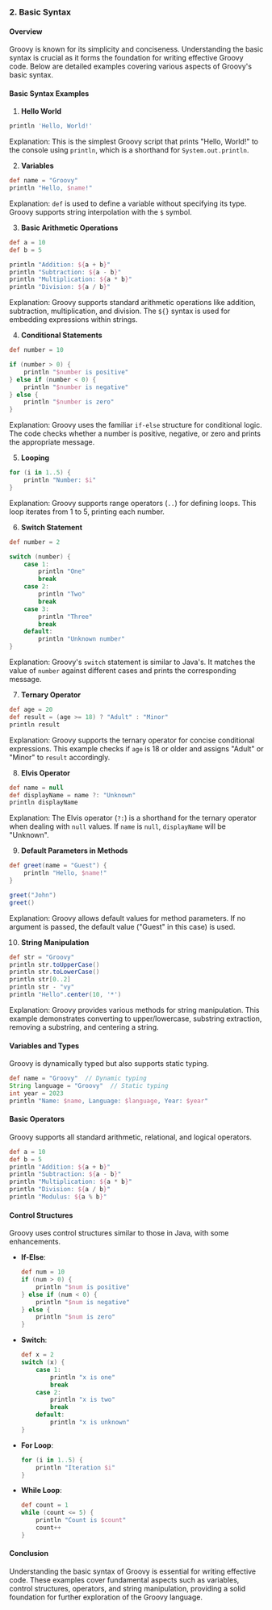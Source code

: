 ### 2. Basic Syntax

#### Overview
Groovy is known for its simplicity and conciseness. Understanding the basic syntax is crucial as it forms the foundation for writing effective Groovy code. Below are detailed examples covering various aspects of Groovy's basic syntax.

#### Basic Syntax Examples

1. **Hello World**

```groovy
println 'Hello, World!'
```

Explanation: This is the simplest Groovy script that prints "Hello, World!" to the console using `println`, which is a shorthand for `System.out.println`.

2. **Variables**

```groovy
def name = "Groovy"
println "Hello, $name!"
```

Explanation: `def` is used to define a variable without specifying its type. Groovy supports string interpolation with the `$` symbol.

3. **Basic Arithmetic Operations**

```groovy
def a = 10
def b = 5

println "Addition: ${a + b}"
println "Subtraction: ${a - b}"
println "Multiplication: ${a * b}"
println "Division: ${a / b}"
```

Explanation: Groovy supports standard arithmetic operations like addition, subtraction, multiplication, and division. The `${}` syntax is used for embedding expressions within strings.

4. **Conditional Statements**

```groovy
def number = 10

if (number > 0) {
    println "$number is positive"
} else if (number < 0) {
    println "$number is negative"
} else {
    println "$number is zero"
}
```

Explanation: Groovy uses the familiar `if-else` structure for conditional logic. The code checks whether a number is positive, negative, or zero and prints the appropriate message.

5. **Looping**

```groovy
for (i in 1..5) {
    println "Number: $i"
}
```

Explanation: Groovy supports range operators (`..`) for defining loops. This loop iterates from 1 to 5, printing each number.

6. **Switch Statement**

```groovy
def number = 2

switch (number) {
    case 1:
        println "One"
        break
    case 2:
        println "Two"
        break
    case 3:
        println "Three"
        break
    default:
        println "Unknown number"
}
```

Explanation: Groovy's `switch` statement is similar to Java's. It matches the value of `number` against different cases and prints the corresponding message.

7. **Ternary Operator**

```groovy
def age = 20
def result = (age >= 18) ? "Adult" : "Minor"
println result
```

Explanation: Groovy supports the ternary operator for concise conditional expressions. This example checks if `age` is 18 or older and assigns "Adult" or "Minor" to `result` accordingly.

8. **Elvis Operator**

```groovy
def name = null
def displayName = name ?: "Unknown"
println displayName
```

Explanation: The Elvis operator (`?:`) is a shorthand for the ternary operator when dealing with `null` values. If `name` is `null`, `displayName` will be "Unknown".

9. **Default Parameters in Methods**

```groovy
def greet(name = "Guest") {
    println "Hello, $name!"
}

greet("John")
greet()
```

Explanation: Groovy allows default values for method parameters. If no argument is passed, the default value ("Guest" in this case) is used.

10. **String Manipulation**

```groovy
def str = "Groovy"
println str.toUpperCase()
println str.toLowerCase()
println str[0..2]
println str - "vy"
println "Hello".center(10, '*')
```

Explanation: Groovy provides various methods for string manipulation. This example demonstrates converting to upper/lowercase, substring extraction, removing a substring, and centering a string.


#### Variables and Types
Groovy is dynamically typed but also supports static typing.

```groovy
def name = "Groovy"  // Dynamic typing
String language = "Groovy"  // Static typing
int year = 2023
println "Name: $name, Language: $language, Year: $year"
```

#### Basic Operators
Groovy supports all standard arithmetic, relational, and logical operators.

```groovy
def a = 10
def b = 5
println "Addition: ${a + b}"
println "Subtraction: ${a - b}"
println "Multiplication: ${a * b}"
println "Division: ${a / b}"
println "Modulus: ${a % b}"
```

#### Control Structures
Groovy uses control structures similar to those in Java, with some enhancements.

- **If-Else**:
  ```groovy
  def num = 10
  if (num > 0) {
      println "$num is positive"
  } else if (num < 0) {
      println "$num is negative"
  } else {
      println "$num is zero"
  }
  ```

- **Switch**:
  ```groovy
  def x = 2
  switch (x) {
      case 1:
          println "x is one"
          break
      case 2:
          println "x is two"
          break
      default:
          println "x is unknown"
  }
  ```

- **For Loop**:
  ```groovy
  for (i in 1..5) {
      println "Iteration $i"
  }
  ```

- **While Loop**:
  ```groovy
  def count = 1
  while (count <= 5) {
      println "Count is $count"
      count++
  }
  ```
#### Conclusion

Understanding the basic syntax of Groovy is essential for writing effective code. These examples cover fundamental aspects such as variables, control structures, operators, and string manipulation, providing a solid foundation for further exploration of the Groovy language.

